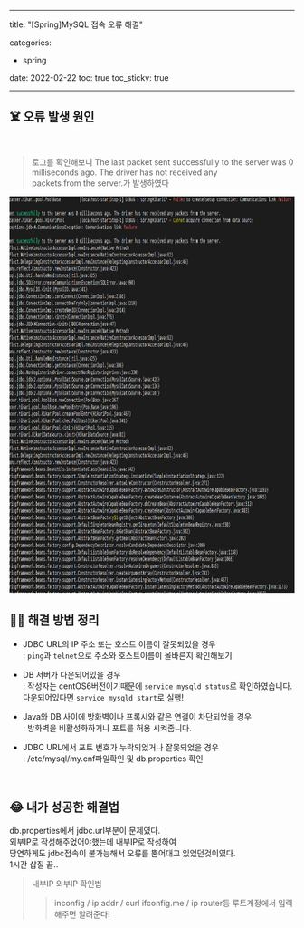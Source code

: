 
---
title:  "[Spring]MySQL 접속 오류 해결" 

categories:
  - spring
  
date: 2022-02-22 
toc: true
toc_sticky: true

---



## ☠️ 오류 발생 원인
<br/>

> 로그를 확인해보니 The last packet sent successfully to the server was 0 milliseconds ago. The driver has not received any  
packets from the server.가 발생하였다

<img src="/img/Spring/2022_02_22_1.PNG" style="width:800px; height:700px"/>

<br/>

## 🙋‍♂️ 해결 방법 정리

* JDBC URL의 IP 주소 또는 호스트 이름이 잘못되었을 경우
<br/>: ```ping```과 ```telnet```으로 주소와 호스트이름이 올바른지 확인해보기

* DB 서버가 다운되어있을 경우
<br/>: 작성자는 centOS6버전이기때문에 ```service mysqld status```로 확인하였습니다.
<br/>    다운되어있다면 ```service mysqld start```로 실행!
* Java와 DB 사이에 방화벽이나 프록시와 같은 연결이 차단되었을 경우
<br/>: 방화벽을 비활성화하거나 포트를 허용 시켜줍니다.
* JDBC URL에서 포트 번호가 누락되었거나 잘못되었을 경우
<br/>: /etc/mysql/my.cnf파일확인 및 db.properties 확인

<br/>

## 😂 내가 성공한 해결법

db.properties에서 jdbc.url부분이 문제였다.  
외부IP로 작성해주었어야했는데 내부IP로 작성하여   
당연하게도 jdbc접속이 불가능해서 오류를 뿜어대고 있었던것이였다.  
1시간 삽질 끝..

> 내부IP 외부IP 확인법
>> inconfig / ip addr / curl ifconfig.me / ip router등 루트계정에서 입력해주면 알려준다!





